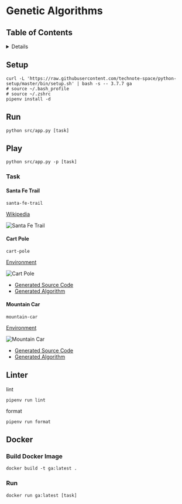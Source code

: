 # Genetic Algorithms

## Table of Contents

<!-- START doctoc generated TOC please keep comment here to allow auto update -->
<!-- DON'T EDIT THIS SECTION, INSTEAD RE-RUN doctoc TO UPDATE -->
<details>
<summary>Details</summary>

- [Setup](#setup)
- [Run](#run)
- [Play](#play)
  - [Task](#task)
- [Linter](#linter)
- [Docker](#docker)
  - [Build Docker Image](#build-docker-image)
  - [Run](#run-1)

</details>
<!-- END doctoc generated TOC please keep comment here to allow auto update -->

## Setup
```shell script
curl -L 'https://raw.githubusercontent.com/technote-space/python-setup/master/bin/setup.sh' | bash -s -- 3.7.7 ga
# source ~/.bash_profile
# source ~/.zshrc
pipenv install -d
```

## Run
```shell script
python src/app.py [task]
```

## Play
```shell script
python src/app.py -p [task]
```

### Task
#### Santa Fe Trail
`santa-fe-trail`

[Wikipedia](https://en.wikipedia.org/wiki/Santa_Fe_Trail_problem)

![Santa Fe Trail](https://raw.githubusercontent.com/technote-space/genetic-algorithms-py/images/santa-fe-trail.gif)

#### Cart Pole
`cart-pole`

[Environment](https://github.com/openai/gym/wiki/CartPole-v0)

![Cart Pole](https://raw.githubusercontent.com/technote-space/genetic-algorithms-py/images/cart-pole.gif)

* [Generated Source Code](./samples/cart-pole)
* [Generated Algorithm](./samples/cart-pole/packages/algorithm.py)

#### Mountain Car
`mountain-car`

[Environment](https://github.com/openai/gym/wiki/MountainCar-v0)

![Mountain Car](https://raw.githubusercontent.com/technote-space/genetic-algorithms-py/images/mountain-car.gif)

* [Generated Source Code](./samples/mountain-car)
* [Generated Algorithm](./samples/mountain-car/packages/algorithm.py)

## Linter
lint
```shell script
pipenv run lint
```

format
```shell script
pipenv run format
```

## Docker
### Build Docker Image
```shell script
docker build -t ga:latest .
```

### Run
```shell script
docker run ga:latest [task]
```
